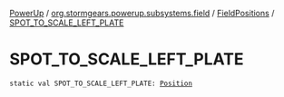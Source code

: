 [PowerUp](../../index.md) / [org.stormgears.powerup.subsystems.field](../index.md) / [FieldPositions](index.md) / [SPOT_TO_SCALE_LEFT_PLATE](./-s-p-o-t_-t-o_-s-c-a-l-e_-l-e-f-t_-p-l-a-t-e.md)

# SPOT_TO_SCALE_LEFT_PLATE

`static val SPOT_TO_SCALE_LEFT_PLATE: `[`Position`](../../org.stormgears.powerup.subsystems.navigator/-position/index.md)